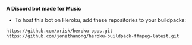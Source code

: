 **A Discord bot made for Music**

- To host this bot on Heroku, add these repositories to your buildpacks:

```
https://github.com/xrisk/heroku-opus.git
https://github.com/jonathanong/heroku-buildpack-ffmpeg-latest.git
```